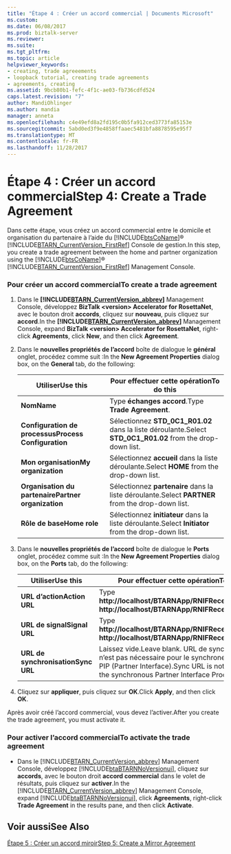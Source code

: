 ```yaml
---
title: "Étape 4 : Créer un accord commercial | Documents Microsoft"
ms.custom: 
ms.date: 06/08/2017
ms.prod: biztalk-server
ms.reviewer: 
ms.suite: 
ms.tgt_pltfrm: 
ms.topic: article
helpviewer_keywords:
- creating, trade agreeements
- loopback tutorial, creating trade agreements
- agreements, creating
ms.assetid: 9bcb80b1-fefc-4f1c-ae03-fb736cdfd524
caps.latest.revision: "7"
author: MandiOhlinger
ms.author: mandia
manager: anneta
ms.openlocfilehash: c4e49efd8a2fd195c0b5fa912ced3773fa85153e
ms.sourcegitcommit: 5abd0ed3f9e4858ffaaec5481bfa8878595e95f7
ms.translationtype: MT
ms.contentlocale: fr-FR
ms.lasthandoff: 11/28/2017
---
```

# <a name="step-4-create-a-trade-agreement"></a><span data-ttu-id="1fbe8-102">Étape 4 : Créer un accord commercial</span><span class="sxs-lookup"><span data-stu-id="1fbe8-102">Step 4: Create a Trade Agreement</span></span>
<span data-ttu-id="1fbe8-103">Dans cette étape, vous créez un accord commercial entre le domicile et organisation du partenaire à l’aide du [!INCLUDE[btsCoName](../../includes/btsconame-md.md)]® [!INCLUDE[BTARN_CurrentVersion_FirstRef](../../includes/btarn-currentversion-firstref-md.md)] Console de gestion.</span><span class="sxs-lookup"><span data-stu-id="1fbe8-103">In this step, you create a trade agreement between the home and partner organization using the [!INCLUDE[btsCoName](../../includes/btsconame-md.md)]® [!INCLUDE[BTARN_CurrentVersion_FirstRef](../../includes/btarn-currentversion-firstref-md.md)] Management Console.</span></span>  
  
### <a name="to-create-a-trade-agreement"></a><span data-ttu-id="1fbe8-104">Pour créer un accord commercial</span><span class="sxs-lookup"><span data-stu-id="1fbe8-104">To create a trade agreement</span></span>  
  
1.  <span data-ttu-id="1fbe8-105">Dans le  **[!INCLUDE[BTARN_CurrentVersion_abbrev](../../includes/btarn-currentversion-abbrev-md.md)]**  Management Console, développez **BizTalk \<version\> Accelerator for RosettaNet**, avec le bouton droit **accords**, cliquez sur **nouveau**, puis cliquez sur **accord**.</span><span class="sxs-lookup"><span data-stu-id="1fbe8-105">In the **[!INCLUDE[BTARN_CurrentVersion_abbrev](../../includes/btarn-currentversion-abbrev-md.md)]** Management Console, expand **BizTalk \<version\> Accelerator for RosettaNet**, right-click **Agreements**, click **New**, and then click **Agreement**.</span></span>  
  
2.  <span data-ttu-id="1fbe8-106">Dans le **nouvelles propriétés de l’accord** boîte de dialogue le **général** onglet, procédez comme suit :</span><span class="sxs-lookup"><span data-stu-id="1fbe8-106">In the **New Agreement Properties** dialog box, on the **General** tab, do the following:</span></span>  
  
    |<span data-ttu-id="1fbe8-107">Utiliser</span><span class="sxs-lookup"><span data-stu-id="1fbe8-107">Use this</span></span>|<span data-ttu-id="1fbe8-108">Pour effectuer cette opération</span><span class="sxs-lookup"><span data-stu-id="1fbe8-108">To do this</span></span>|  
    |--------------|----------------|  
    |<span data-ttu-id="1fbe8-109">**Nom**</span><span class="sxs-lookup"><span data-stu-id="1fbe8-109">**Name**</span></span>|<span data-ttu-id="1fbe8-110">Type **échanges accord**.</span><span class="sxs-lookup"><span data-stu-id="1fbe8-110">Type **Trade Agreement**.</span></span>|  
    |<span data-ttu-id="1fbe8-111">**Configuration de processus**</span><span class="sxs-lookup"><span data-stu-id="1fbe8-111">**Process Configuration**</span></span>|<span data-ttu-id="1fbe8-112">Sélectionnez **STD_0C1_R01.02** dans la liste déroulante.</span><span class="sxs-lookup"><span data-stu-id="1fbe8-112">Select **STD_0C1_R01.02** from the drop-down list.</span></span>|  
    |<span data-ttu-id="1fbe8-113">**Mon organisation**</span><span class="sxs-lookup"><span data-stu-id="1fbe8-113">**My organization**</span></span>|<span data-ttu-id="1fbe8-114">Sélectionnez **accueil** dans la liste déroulante.</span><span class="sxs-lookup"><span data-stu-id="1fbe8-114">Select **HOME** from the drop-down list.</span></span>|  
    |<span data-ttu-id="1fbe8-115">**Organisation du partenaire**</span><span class="sxs-lookup"><span data-stu-id="1fbe8-115">**Partner organization**</span></span>|<span data-ttu-id="1fbe8-116">Sélectionnez **partenaire** dans la liste déroulante.</span><span class="sxs-lookup"><span data-stu-id="1fbe8-116">Select **PARTNER** from the drop-down list.</span></span>|  
    |<span data-ttu-id="1fbe8-117">**Rôle de base**</span><span class="sxs-lookup"><span data-stu-id="1fbe8-117">**Home role**</span></span>|<span data-ttu-id="1fbe8-118">Sélectionnez **initiateur** dans la liste déroulante.</span><span class="sxs-lookup"><span data-stu-id="1fbe8-118">Select **Initiator** from the drop-down list.</span></span>|  
  
3.  <span data-ttu-id="1fbe8-119">Dans le **nouvelles propriétés de l’accord** boîte de dialogue le **Ports** onglet, procédez comme suit :</span><span class="sxs-lookup"><span data-stu-id="1fbe8-119">In the **New Agreement Properties** dialog box, on the **Ports** tab, do the following:</span></span>  
  
    |<span data-ttu-id="1fbe8-120">Utiliser</span><span class="sxs-lookup"><span data-stu-id="1fbe8-120">Use this</span></span>|<span data-ttu-id="1fbe8-121">Pour effectuer cette opération</span><span class="sxs-lookup"><span data-stu-id="1fbe8-121">To do this</span></span>|  
    |--------------|----------------|  
    |<span data-ttu-id="1fbe8-122">**URL d’action**</span><span class="sxs-lookup"><span data-stu-id="1fbe8-122">**Action URL**</span></span>|<span data-ttu-id="1fbe8-123">Type **http://localhost/BTARNApp/RNIFReceive.aspx**.</span><span class="sxs-lookup"><span data-stu-id="1fbe8-123">Type **http://localhost/BTARNApp/RNIFReceive.aspx**.</span></span>|  
    |<span data-ttu-id="1fbe8-124">**URL de signal**</span><span class="sxs-lookup"><span data-stu-id="1fbe8-124">**Signal URL**</span></span>|<span data-ttu-id="1fbe8-125">Type **http://localhost/BTARNApp/RNIFReceive.aspx**.</span><span class="sxs-lookup"><span data-stu-id="1fbe8-125">Type **http://localhost/BTARNApp/RNIFReceive.aspx**.</span></span>|  
    |<span data-ttu-id="1fbe8-126">**URL de synchronisation**</span><span class="sxs-lookup"><span data-stu-id="1fbe8-126">**Sync URL**</span></span>|<span data-ttu-id="1fbe8-127">Laissez vide.</span><span class="sxs-lookup"><span data-stu-id="1fbe8-127">Leave blank.</span></span> <span data-ttu-id="1fbe8-128">URL de synchronisation n’est pas nécessaire pour le synchrone processus PIP (Partner Interface).</span><span class="sxs-lookup"><span data-stu-id="1fbe8-128">Sync URL is not required for the synchronous Partner Interface Process (PIP).</span></span>|  
  
4.  <span data-ttu-id="1fbe8-129">Cliquez sur **appliquer**, puis cliquez sur **OK**.</span><span class="sxs-lookup"><span data-stu-id="1fbe8-129">Click **Apply**, and then click **OK**.</span></span>  
  
 <span data-ttu-id="1fbe8-130">Après avoir créé l’accord commercial, vous devez l’activer.</span><span class="sxs-lookup"><span data-stu-id="1fbe8-130">After you create the trade agreement, you must activate it.</span></span>  
  
### <a name="to-activate-the-trade-agreement"></a><span data-ttu-id="1fbe8-131">Pour activer l’accord commercial</span><span class="sxs-lookup"><span data-stu-id="1fbe8-131">To activate the trade agreement</span></span>  
  
-   <span data-ttu-id="1fbe8-132">Dans le [!INCLUDE[BTARN_CurrentVersion_abbrev](../../includes/btarn-currentversion-abbrev-md.md)] Management Console, développez [!INCLUDE[btaBTARNNoVersionui](../../includes/btabtarnnoversionui-md.md)], cliquez sur **accords**, avec le bouton droit **accord commercial** dans le volet de résultats, puis cliquez sur **activer**.</span><span class="sxs-lookup"><span data-stu-id="1fbe8-132">In the [!INCLUDE[BTARN_CurrentVersion_abbrev](../../includes/btarn-currentversion-abbrev-md.md)] Management Console, expand [!INCLUDE[btaBTARNNoVersionui](../../includes/btabtarnnoversionui-md.md)], click **Agreements**, right-click **Trade Agreement** in the results pane, and then click **Activate**.</span></span>  
  
## <a name="see-also"></a><span data-ttu-id="1fbe8-133">Voir aussi</span><span class="sxs-lookup"><span data-stu-id="1fbe8-133">See Also</span></span>  
 [<span data-ttu-id="1fbe8-134">Étape 5 : Créer un accord miroir</span><span class="sxs-lookup"><span data-stu-id="1fbe8-134">Step 5: Create a Mirror Agreement</span></span>](../../adapters-and-accelerators/accelerator-rosettanet/step-5-create-a-mirror-agreement.md)